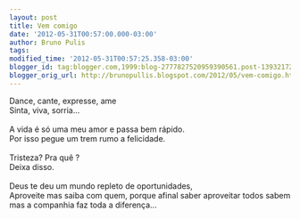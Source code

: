```yaml
---
layout: post
title: Vem comigo
date: '2012-05-31T00:57:00.000-03:00'
author: Bruno Pulis
tags: 
modified_time: '2012-05-31T00:57:25.358-03:00'
blogger_id: tag:blogger.com,1999:blog-2777827520959390561.post-1393217222918429420
blogger_orig_url: http://brunopullis.blogspot.com/2012/05/vem-comigo.html
---
```


Dance, cante, expresse, ame<br />Sinta, viva, sorria...<br /><br />A vida é só uma meu amor e passa bem rápido.<br />Por isso pegue um trem rumo a felicidade.<br /><br />Tristeza? Pra quê ?<br />Deixa disso.<br /><br />Deus te deu um mundo repleto de oportunidades,<br />Aproveite mas saiba com quem, porque afinal saber aproveitar todos sabem mas a companhia faz toda a diferença...<br /><br /><br />
